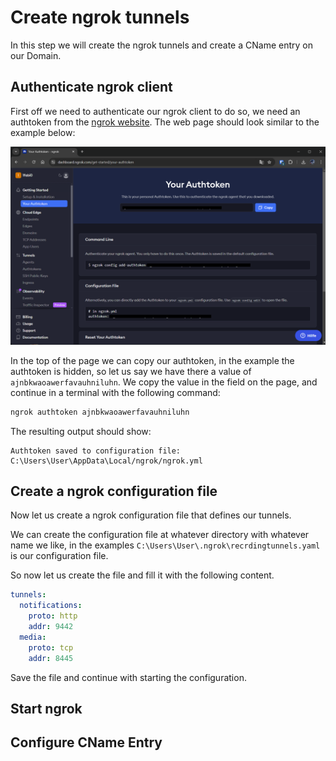 # Create ngrok tunnels

In this step we will create the ngrok tunnels and create a CName entry on our Domain.

## Authenticate ngrok client

First off we need to authenticate our ngrok client to do so, we need an authtoken from the [ngrok website](https://dashboard.ngrok.com/get-started/your-authtoken).
The web page should look similar to the example below:

![ngrok authtoken web page](../../images/screenshot-ngrok-authtoken.png)

In the top of the page we can copy our authtoken, in the example the authtoken is hidden, so let us
say we have there a value of `ajnbkwaoawerfavauhniluhn`. We copy the value in the field on the page,
and continue in a terminal with the following command:

``` powershell
ngrok authtoken ajnbkwaoawerfavauhniluhn
```

The resulting output should show:

``` text
Authtoken saved to configuration file: C:\Users\User\AppData\Local/ngrok/ngrok.yml
```

## Create a ngrok configuration file

Now let us create a ngrok configuration file that defines our tunnels.

We can create the configuration file at whatever directory with whatever name we like, in the examples `C:\Users\User\.ngrok\recrdingtunnels.yaml` is our configuration file.

So now let us create the file and fill it with the following content.

```yaml
tunnels:
  notifications:
    proto: http
    addr: 9442
  media:
    proto: tcp
    addr: 8445
```

Save the file and continue with starting the configuration.

## Start ngrok

## Configure CName Entry
